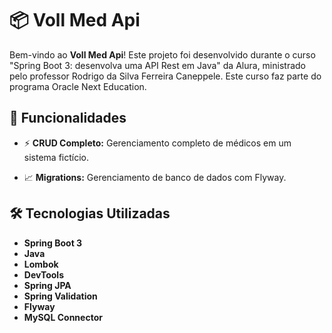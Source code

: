 # 📦 Voll Med Api

Bem-vindo ao **Voll Med Api**! Este projeto foi desenvolvido durante o curso "Spring Boot 3: desenvolva uma API Rest em Java" da Alura, ministrado pelo professor Rodrigo da Silva Ferreira Caneppele. Este curso faz parte do programa Oracle Next Education.

## 🚀 Funcionalidades

- ⚡ **CRUD Completo:** Gerenciamento completo de médicos em um sistema fictício.

- 📈 **Migrations:** Gerenciamento de banco de dados com Flyway.


## 🛠️ Tecnologias Utilizadas

- **Spring Boot 3**
- **Java**
- **Lombok**
- **DevTools**
- **Spring JPA**
- **Spring Validation**
- **Flyway**
- **MySQL Connector**


